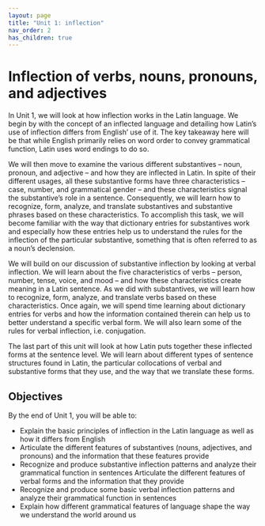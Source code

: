 ```yaml
---
layout: page
title: "Unit 1: inflection"
nav_order: 2
has_children: true
---
```


# Inflection of verbs, nouns, pronouns, and adjectives

 
In Unit 1, we will look at how inflection works in the Latin language. We begin by with the concept of an inflected language and detailing how Latin’s use of inflection differs from English’ use of it. The key takeaway here will be that while English primarily relies on word order to convey grammatical function, Latin uses word endings to do so.

We will then move to examine the various different substantives – noun, pronoun, and adjective – and how they are inflected in Latin. In spite of their different usages, all these substantive forms have three characteristics – case, number, and grammatical gender – and these characteristics signal the substantive’s role in a sentence. Consequently, we will learn how to recognize, form, analyze, and translate substantives and substantive phrases based on these characteristics. To accomplish this task, we will become familiar with the way that dictionary entries for substantives work and especially how these entries help us to understand the rules for the inflection of the particular substantive, something that is often referred to as a noun’s declension.

We will build on our discussion of substantive inflection by looking at verbal inflection. We will learn about the five characteristics of verbs – person, number, tense, voice, and mood – and how these characteristics create meaning in a Latin sentence. As we did with substantives, we will learn how to recognize, form, analyze, and translate verbs based on these characteristics. Once again, we will spend time learning about dictionary entries for verbs and how the information contained therein can help us to better understand a specific verbal form. We will also learn some of the rules for verbal inflection, i.e. conjugation.

The last part of this unit will look at how Latin puts together these inflected forms at the sentence level. We will learn about different types of sentence structures found in Latin, the particular collocations of verbal and substantive forms that they use, and the way that we translate these forms.

## Objectives
 
By the end of Unit 1, you will be able to:

- Explain the basic principles of inflection in the Latin language as well as how it differs from English
- Articulate the different features of substantives (nouns, adjectives, and pronouns) and the information that these features provide
- Recognize and produce substantive inflection patterns and analyze their grammatical function in sentences
Articulate the different features of verbal forms and the information that they provide
- Recognize and produce some basic verbal inflection patterns and analyze their grammatical function in sentences
- Explain how different grammatical features of language shape the way we understand the world around us

